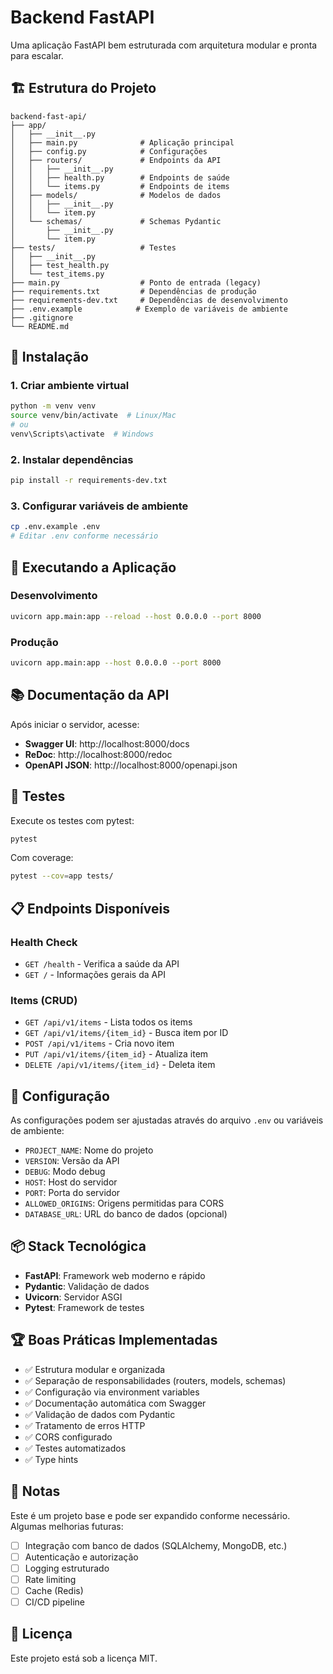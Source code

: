 # Backend FastAPI

Uma aplicação FastAPI bem estruturada com arquitetura modular e pronta para escalar.

## 🏗️ Estrutura do Projeto

```
backend-fast-api/
├── app/
│   ├── __init__.py
│   ├── main.py              # Aplicação principal
│   ├── config.py            # Configurações
│   ├── routers/             # Endpoints da API
│   │   ├── __init__.py
│   │   ├── health.py        # Endpoints de saúde
│   │   └── items.py         # Endpoints de items
│   ├── models/              # Modelos de dados
│   │   ├── __init__.py
│   │   └── item.py
│   └── schemas/             # Schemas Pydantic
│       ├── __init__.py
│       └── item.py
├── tests/                   # Testes
│   ├── __init__.py
│   ├── test_health.py
│   └── test_items.py
├── main.py                  # Ponto de entrada (legacy)
├── requirements.txt         # Dependências de produção
├── requirements-dev.txt     # Dependências de desenvolvimento
├── .env.example            # Exemplo de variáveis de ambiente
├── .gitignore
└── README.md

```

## 🚀 Instalação

### 1. Criar ambiente virtual

```bash
python -m venv venv
source venv/bin/activate  # Linux/Mac
# ou
venv\Scripts\activate  # Windows
```

### 2. Instalar dependências

```bash
pip install -r requirements-dev.txt
```

### 3. Configurar variáveis de ambiente

```bash
cp .env.example .env
# Editar .env conforme necessário
```

## 🎯 Executando a Aplicação

### Desenvolvimento

```bash
uvicorn app.main:app --reload --host 0.0.0.0 --port 8000
```

### Produção

```bash
uvicorn app.main:app --host 0.0.0.0 --port 8000
```

## 📚 Documentação da API

Após iniciar o servidor, acesse:

- **Swagger UI**: http://localhost:8000/docs
- **ReDoc**: http://localhost:8000/redoc
- **OpenAPI JSON**: http://localhost:8000/openapi.json

## 🧪 Testes

Execute os testes com pytest:

```bash
pytest
```

Com coverage:

```bash
pytest --cov=app tests/
```

## 📋 Endpoints Disponíveis

### Health Check
- `GET /health` - Verifica a saúde da API
- `GET /` - Informações gerais da API

### Items (CRUD)
- `GET /api/v1/items` - Lista todos os items
- `GET /api/v1/items/{item_id}` - Busca item por ID
- `POST /api/v1/items` - Cria novo item
- `PUT /api/v1/items/{item_id}` - Atualiza item
- `DELETE /api/v1/items/{item_id}` - Deleta item

## 🔧 Configuração

As configurações podem ser ajustadas através do arquivo `.env` ou variáveis de ambiente:

- `PROJECT_NAME`: Nome do projeto
- `VERSION`: Versão da API
- `DEBUG`: Modo debug
- `HOST`: Host do servidor
- `PORT`: Porta do servidor
- `ALLOWED_ORIGINS`: Origens permitidas para CORS
- `DATABASE_URL`: URL do banco de dados (opcional)

## 📦 Stack Tecnológica

- **FastAPI**: Framework web moderno e rápido
- **Pydantic**: Validação de dados
- **Uvicorn**: Servidor ASGI
- **Pytest**: Framework de testes

## 🏆 Boas Práticas Implementadas

- ✅ Estrutura modular e organizada
- ✅ Separação de responsabilidades (routers, models, schemas)
- ✅ Configuração via environment variables
- ✅ Documentação automática com Swagger
- ✅ Validação de dados com Pydantic
- ✅ Tratamento de erros HTTP
- ✅ CORS configurado
- ✅ Testes automatizados
- ✅ Type hints

## 📝 Notas

Este é um projeto base e pode ser expandido conforme necessário. Algumas melhorias futuras:

- [ ] Integração com banco de dados (SQLAlchemy, MongoDB, etc.)
- [ ] Autenticação e autorização
- [ ] Logging estruturado
- [ ] Rate limiting
- [ ] Cache (Redis)
- [ ] CI/CD pipeline

## 📄 Licença

Este projeto está sob a licença MIT.
